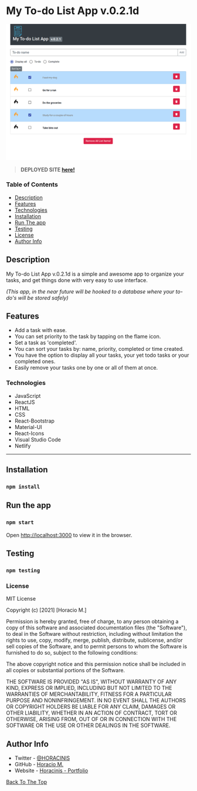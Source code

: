 # My To-do List App v.0.2.1d

![to-do list screenshot]('/../public/assets/todoImg.png)

> **DEPLOYED SITE [here!](https://horacinis-todo.netlify.app/)**

### Table of Contents

  - [Description](#description)
  - [Features](#features)
  - [Technologies](#technologies)
  - [Installation](#installation)
  - [Run The app](#run-the-app)
  - [Testing](#testing)
  - [License](#license)
  - [Author Info](#author-info)
## Description
My To-do List App v.0.2.1d is a simple and awesome app to organize your tasks, and get things done with very easy to use interface. 

*(This app, in the near future will be hooked to a database where your to-do's will be stored safely)*

## Features
- Add a task with ease.
- You can set priority to the task by tapping on the flame icon.
- Set a task as 'completed'.
- You can sort your tasks by: name, priority, completed or time created.
- You have the option to display all your tasks, your yet todo tasks or your completed ones.
- Easily remove your tasks one by one or all of them at once.

### Technologies
- JavaScript
- ReactJS
- HTML
- CSS
- React-Bootstrap
- Material-UI
- React-Icons
- Visual Studio Code
- Netlify

---
## Installation
### `npm install` 

## Run the app
### `npm start`
Open [http://localhost:3000](http://localhost:3000) to view it in the browser.

## Testing
### `npm testing`

### License

MIT License

Copyright (c) [2021] [Horacio M.]

Permission is hereby granted, free of charge, to any person obtaining a copy
of this software and associated documentation files (the "Software"), to deal
in the Software without restriction, including without limitation the rights
to use, copy, modify, merge, publish, distribute, sublicense, and/or sell
copies of the Software, and to permit persons to whom the Software is
furnished to do so, subject to the following conditions:

The above copyright notice and this permission notice shall be included in all
copies or substantial portions of the Software.

THE SOFTWARE IS PROVIDED "AS IS", WITHOUT WARRANTY OF ANY KIND, EXPRESS OR
IMPLIED, INCLUDING BUT NOT LIMITED TO THE WARRANTIES OF MERCHANTABILITY,
FITNESS FOR A PARTICULAR PURPOSE AND NONINFRINGEMENT. IN NO EVENT SHALL THE
AUTHORS OR COPYRIGHT HOLDERS BE LIABLE FOR ANY CLAIM, DAMAGES OR OTHER
LIABILITY, WHETHER IN AN ACTION OF CONTRACT, TORT OR OTHERWISE, ARISING FROM,
OUT OF OR IN CONNECTION WITH THE SOFTWARE OR THE USE OR OTHER DEALINGS IN THE
SOFTWARE.
## Author Info

- Twitter - [@HORACINIS](https://twitter.com/horacinis)
- GitHub - [Horacio M.](https://www.linkedin.com/in/horacio-moran-837a891b4/)
- Website - [Horacinis - Portfolio](https://horacinisdev.netlify.app/)

[Back To The Top](#my-to-do-list-app-v.0.2.1d)
